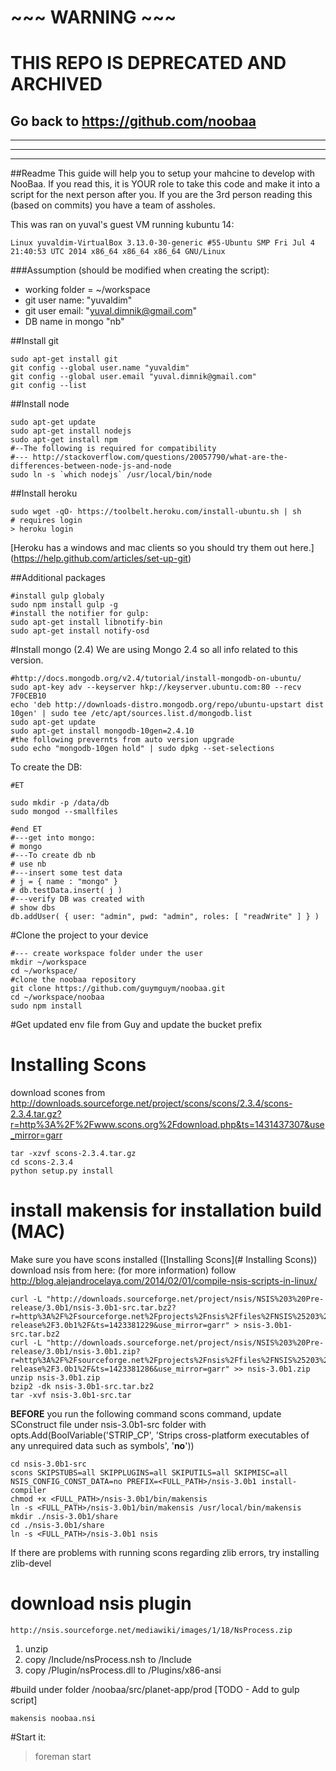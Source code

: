 # ~~~ WARNING ~~~
# THIS REPO IS DEPRECATED AND ARCHIVED
## Go back to https://github.com/noobaa


---

---

---


##Readme
This guide will help you to setup your mahcine to develop with NooBaa.
If you read this, it is YOUR role to take this code and make it into a script for the next person after you.
If you are the 3rd person reading this (based on commits) you have a team of assholes. 

This was ran on yuval's guest VM running kubuntu 14: 

`Linux yuvaldim-VirtualBox 3.13.0-30-generic #55-Ubuntu SMP Fri Jul 4 21:40:53 UTC 2014 x86_64 x86_64 x86_64 GNU/Linux`

###Assumption (should be modified when creating the script):
* working folder = ~/workspace
* git user name: "yuvaldim"
* git user email: "yuval.dimnik@gmail.com"
* DB name in mongo "nb"

##Install git
```
sudo apt-get install git
git config --global user.name "yuvaldim"
git config --global user.email "yuval.dimnik@gmail.com"
git config --list
```

##Install node
```
sudo apt-get update
sudo apt-get install nodejs
sudo apt-get install npm
#--The following is required for compatibility
#--- http://stackoverflow.com/questions/20057790/what-are-the-differences-between-node-js-and-node
sudo ln -s `which nodejs` /usr/local/bin/node
```

##Install heroku
```
sudo wget -qO- https://toolbelt.heroku.com/install-ubuntu.sh | sh
# requires login
> heroku login
```
[Heroku has a windows and mac clients so you should try them out here.] (https://help.github.com/articles/set-up-git)

##Additional packages
```
#install gulp globaly
sudo npm install gulp -g
#install the notifier for gulp:
sudo apt-get install libnotify-bin
sudo apt-get install notify-osd
```

#Install mongo (2.4)
We are using Mongo 2.4 so all info related to this version. 
```
#http://docs.mongodb.org/v2.4/tutorial/install-mongodb-on-ubuntu/
sudo apt-key adv --keyserver hkp://keyserver.ubuntu.com:80 --recv 7F0CEB10
echo 'deb http://downloads-distro.mongodb.org/repo/ubuntu-upstart dist 10gen' | sudo tee /etc/apt/sources.list.d/mongodb.list
sudo apt-get update
sudo apt-get install mongodb-10gen=2.4.10
#the following prevernts from auto version upgrade
sudo echo "mongodb-10gen hold" | sudo dpkg --set-selections
```
To create the DB:
```
#ET

sudo mkdir -p /data/db
sudo mongod --smallfiles

#end ET
#---get into mongo:
# mongo
#---To create db nb
# use nb
#---insert some test data
# j = { name : "mongo" }
# db.testData.insert( j )
#---verify DB was created with 
# show dbs
db.addUser( { user: "admin", pwd: "admin", roles: [ "readWrite" ] } )
```
#Clone the project to your device
```
#--- create workspace folder under the user
mkdir ~/workspace
cd ~/workspace/
#clone the noobaa repository
git clone https://github.com/guymguym/noobaa.git
cd ~/workspace/noobaa
sudo npm install
```
#Get updated env file from Guy and update the bucket prefix

# Installing Scons
download scones from http://downloads.sourceforge.net/project/scons/scons/2.3.4/scons-2.3.4.tar.gz?r=http%3A%2F%2Fwww.scons.org%2Fdownload.php&ts=1431437307&use_mirror=garr
``` 
tar -xzvf scons-2.3.4.tar.gz
cd scons-2.3.4
python setup.py install
```

# install makensis for installation build (MAC)
Make sure you have scons installed ([Installing Scons](# Installing Scons))
download nsis from here:
(for more information) follow http://blog.alejandrocelaya.com/2014/02/01/compile-nsis-scripts-in-linux/
```
curl -L "http://downloads.sourceforge.net/project/nsis/NSIS%203%20Pre-release/3.0b1/nsis-3.0b1-src.tar.bz2?r=http%3A%2F%2Fsourceforge.net%2Fprojects%2Fnsis%2Ffiles%2FNSIS%25203%2520Pre-release%2F3.0b1%2F&ts=1423381229&use_mirror=garr" > nsis-3.0b1-src.tar.bz2
curl -L "http://downloads.sourceforge.net/project/nsis/NSIS%203%20Pre-release/3.0b1/nsis-3.0b1.zip?r=http%3A%2F%2Fsourceforge.net%2Fprojects%2Fnsis%2Ffiles%2FNSIS%25203%2520Pre-release%2F3.0b1%2F&ts=1423381286&use_mirror=garr" >> nsis-3.0b1.zip
unzip nsis-3.0b1.zip
bzip2 -dk nsis-3.0b1-src.tar.bz2
tar -xvf nsis-3.0b1-src.tar
```
**BEFORE** you run the following command scons command, update SConstruct file under nsis-3.0b1-src folder with 
opts.Add(BoolVariable('STRIP_CP', 'Strips cross-platform executables of any unrequired data such as symbols', '**no**'))
```
cd nsis-3.0b1-src
scons SKIPSTUBS=all SKIPPLUGINS=all SKIPUTILS=all SKIPMISC=all NSIS_CONFIG_CONST_DATA=no PREFIX=<FULL_PATH>/nsis-3.0b1 install-compiler
chmod +x <FULL_PATH>/nsis-3.0b1/bin/makensis
ln -s <FULL_PATH>/nsis-3.0b1/bin/makensis /usr/local/bin/makensis
mkdir ./nsis-3.0b1/share
cd ./nsis-3.0b1/share
ln -s <FULL_PATH>/nsis-3.0b1 nsis
```
If there are problems with running scons regarding zlib errors, try installing zlib-devel

# download nsis plugin 

```
http://nsis.sourceforge.net/mediawiki/images/1/18/NsProcess.zip
```
1. unzip
2. copy <extracted folder>/Include/nsProcess.nsh to <nsis folder>/Include
3. copy <extracted folder>/Plugin/nsProcess.dll to <nsis folder>/Plugins/x86-ansi

#build under folder /noobaa/src/planet-app/prod
[TODO - Add to gulp script]

```
makensis noobaa.nsi
```

#Start it:
> foreman start
